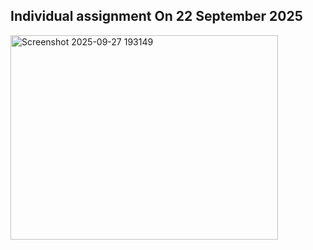 ## Individual assignment On 22 September 2025

<img width="428" height="327" alt="Screenshot 2025-09-27 193149" src="https://github.com/user-attachments/assets/84ad6f3a-7463-43af-89e4-d1ec85c35bc0" />
